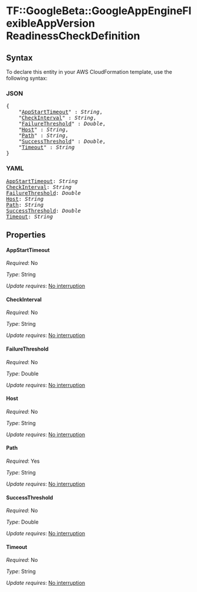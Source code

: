# TF::GoogleBeta::GoogleAppEngineFlexibleAppVersion ReadinessCheckDefinition

## Syntax

To declare this entity in your AWS CloudFormation template, use the following syntax:

### JSON

<pre>
{
    "<a href="#appstarttimeout" title="AppStartTimeout">AppStartTimeout</a>" : <i>String</i>,
    "<a href="#checkinterval" title="CheckInterval">CheckInterval</a>" : <i>String</i>,
    "<a href="#failurethreshold" title="FailureThreshold">FailureThreshold</a>" : <i>Double</i>,
    "<a href="#host" title="Host">Host</a>" : <i>String</i>,
    "<a href="#path" title="Path">Path</a>" : <i>String</i>,
    "<a href="#successthreshold" title="SuccessThreshold">SuccessThreshold</a>" : <i>Double</i>,
    "<a href="#timeout" title="Timeout">Timeout</a>" : <i>String</i>
}
</pre>

### YAML

<pre>
<a href="#appstarttimeout" title="AppStartTimeout">AppStartTimeout</a>: <i>String</i>
<a href="#checkinterval" title="CheckInterval">CheckInterval</a>: <i>String</i>
<a href="#failurethreshold" title="FailureThreshold">FailureThreshold</a>: <i>Double</i>
<a href="#host" title="Host">Host</a>: <i>String</i>
<a href="#path" title="Path">Path</a>: <i>String</i>
<a href="#successthreshold" title="SuccessThreshold">SuccessThreshold</a>: <i>Double</i>
<a href="#timeout" title="Timeout">Timeout</a>: <i>String</i>
</pre>

## Properties

#### AppStartTimeout

_Required_: No

_Type_: String

_Update requires_: [No interruption](https://docs.aws.amazon.com/AWSCloudFormation/latest/UserGuide/using-cfn-updating-stacks-update-behaviors.html#update-no-interrupt)

#### CheckInterval

_Required_: No

_Type_: String

_Update requires_: [No interruption](https://docs.aws.amazon.com/AWSCloudFormation/latest/UserGuide/using-cfn-updating-stacks-update-behaviors.html#update-no-interrupt)

#### FailureThreshold

_Required_: No

_Type_: Double

_Update requires_: [No interruption](https://docs.aws.amazon.com/AWSCloudFormation/latest/UserGuide/using-cfn-updating-stacks-update-behaviors.html#update-no-interrupt)

#### Host

_Required_: No

_Type_: String

_Update requires_: [No interruption](https://docs.aws.amazon.com/AWSCloudFormation/latest/UserGuide/using-cfn-updating-stacks-update-behaviors.html#update-no-interrupt)

#### Path

_Required_: Yes

_Type_: String

_Update requires_: [No interruption](https://docs.aws.amazon.com/AWSCloudFormation/latest/UserGuide/using-cfn-updating-stacks-update-behaviors.html#update-no-interrupt)

#### SuccessThreshold

_Required_: No

_Type_: Double

_Update requires_: [No interruption](https://docs.aws.amazon.com/AWSCloudFormation/latest/UserGuide/using-cfn-updating-stacks-update-behaviors.html#update-no-interrupt)

#### Timeout

_Required_: No

_Type_: String

_Update requires_: [No interruption](https://docs.aws.amazon.com/AWSCloudFormation/latest/UserGuide/using-cfn-updating-stacks-update-behaviors.html#update-no-interrupt)

